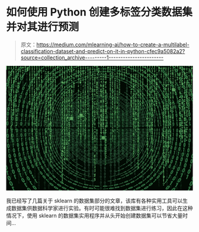 # 如何使用 Python 创建多标签分类数据集并对其进行预测

> 原文：<https://medium.com/mlearning-ai/how-to-create-a-multilabel-classification-dataset-and-predict-on-it-in-python-cfec9a5082a2?source=collection_archive---------1----------------------->

![](img/91bc3bf778525e2703116eb84f3c027d.png)

我已经写了几篇关于 sklearn 的数据集部分的文章，该库有各种实用工具可以生成数据集供数据科学家进行实验。有时可能很难找到数据集进行练习，因此在这种情况下，使用 sklearn 的数据集实用程序并从头开始创建数据集可以节省大量时间…